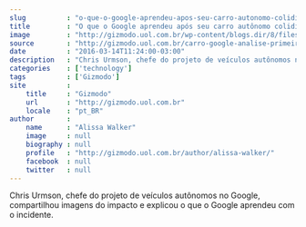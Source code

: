 ```yaml
---
slug          : "o-que-o-google-aprendeu-apos-seu-carro-autonomo-colidir-com-um-onibus"
title         : "O que o Google aprendeu após seu carro autônomo colidir com um ônibus"
image         : "http://gizmodo.uol.com.br/wp-content/blogs.dir/8/files/2016/03/carro-autonomo-google-batida.jpg"
source        : "http://gizmodo.uol.com.br/carro-google-analise-primeira-batida/"
date          : "2016-03-14T11:24:00-03:00"
description   : "Chris Urmson, chefe do projeto de veículos autônomos no Google, compartilhou imagens do impacto e explicou o que o Google aprendeu com o incidente."
categories    : ['technology']
tags          : ['Gizmodo']
site          :
    title     : "Gizmodo"
    url       : "http://gizmodo.uol.com.br"
    locale    : "pt_BR"
author        :
    name      : "Alissa Walker"
    image     : null
    biography : null
    profile   : "http://gizmodo.uol.com.br/author/alissa-walker/"
    facebook  : null
    twitter   : null
---
```


Chris Urmson, chefe do projeto de veículos autônomos no Google, compartilhou imagens do impacto e explicou o que o Google aprendeu com o incidente.
